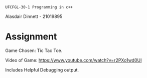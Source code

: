 ```UFCFGL-30-1 Programming in c++```

Alasdair Dinnett - 21019895
# Assignment

Game Chosen: Tic Tac Toe.

Video of Game: https://www.youtube.com/watch?v=r2PXo1wd0UI

Includes Helpful Debugging output.

